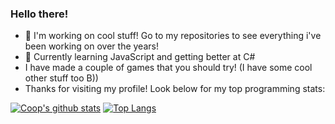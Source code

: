### Hello there!


- 🔭 I'm working on cool stuff! Go to my repositories to see everything i've been working on over the years!
- 🌱 Currently learning JavaScript and getting better at C#
- I have made a couple of games that you should try! (I have some cool other stuff too B))
- Thanks for visiting my profile! Look below for my top programming stats:

[![Coop's github stats](https://github-readme-stats.vercel.app/api?username=CoopJax&show_icons=true&theme=radical)](https://github.com/anuraghazra/github-readme-stats)
[![Top Langs](https://github-readme-stats.vercel.app/api/top-langs/?username=CoopJax&layout=compact)](https://github.com/anuraghazra/github-readme-stats)
